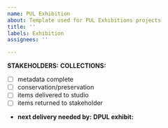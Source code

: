 ```yaml
---
name: PUL Exhibition
about: Template used for PUL Exhibitions projects
title: ''
labels: Exhibition
assignees: ''

---
```


**STAKEHOLDERS:**
**COLLECTIONS:**
- [ ] metadata complete
- [ ] conservation/preservation
- [ ] items delivered to studio
- [ ] items returned to stakeholder
* **next delivery needed by:**
**DPUL exhibit:**
